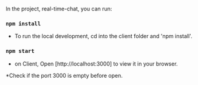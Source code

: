 In the project, real-time-chat, you can run:

### `npm install`

- To run the local development, cd into the client folder and 'npm install'.

### `npm start`

- on Client, Open [http://localhost:3000] to view it in your browser.

*Check if the port 3000 is empty before open.
